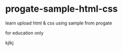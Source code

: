 # progate-sample-html-css

learn upload html & css using sample from progate

for education only

kjlkj
